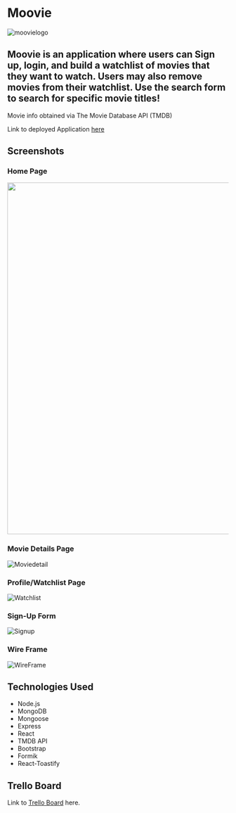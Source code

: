# Moovie

![moovielogo](https://i.imgur.com/fwDSUCM.png)
## Moovie is an application where users can Sign up, login, and build a watchlist of movies that they want to watch. Users may also remove movies from their watchlist. Use the search form to search for specific movie titles!

Movie info obtained via The Movie Database API (TMDB)

Link to deployed Application [here](https://m00vieapp.herokuapp.com/)


## Screenshots

### Home Page
<img src="https://media.giphy.com/media/puE8mn9rgK7UAR1E61/giphy.gif" width="800" >

### Movie Details Page
![Moviedetail](https://i.imgur.com/BUFPdmR.png)

### Profile/Watchlist Page
![Watchlist](https://i.imgur.com/cDDyVoa.png)

### Sign-Up Form
![Signup](https://i.imgur.com/41YBMac.png)

### Wire Frame 
![WireFrame](https://i.imgur.com/GBlUNAj.png)

## Technologies Used

- Node.js
- MongoDB
- Mongoose
- Express
- React
- TMDB API
- Bootstrap
- Formik
- React-Toastify

## Trello Board

Link to [Trello Board](https://trello.com/b/6UZMdcRC/project-4) here.





